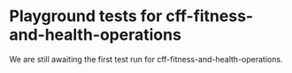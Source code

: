 # Playground tests for cff-fitness-and-health-operations
We are still awaiting the first test run for cff-fitness-and-health-operations.
